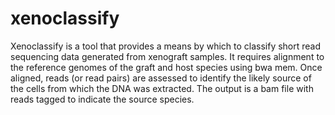 # xenoclassify
Xenoclassify is a tool that provides a means by which to classify short read sequencing data generated from xenograft samples. It requires alignment to the reference genomes of the graft and host species using bwa mem. Once aligned, reads (or read pairs) are assessed to identify the likely source of the cells from which the DNA was extracted. The output is a bam file with reads tagged to indicate the source species.

